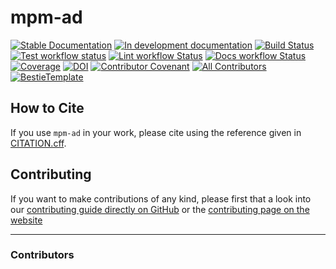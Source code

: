# mpm-ad

[![Stable Documentation](https://img.shields.io/badge/docs-stable-blue.svg)](https://thealanjason.github.io/MPMad.jl/stable)
[![In development documentation](https://img.shields.io/badge/docs-dev-blue.svg)](https://thealanjason.github.io/MPMad.jl/dev)
[![Build Status](https://github.com/thealanjason/MPMad.jl/workflows/Test/badge.svg)](https://github.com/thealanjason/MPMad.jl/actions)
[![Test workflow status](https://github.com/thealanjason/MPMad.jl/actions/workflows/Test.yml/badge.svg?branch=main)](https://github.com/thealanjason/MPMad.jl/actions/workflows/Test.yml?query=branch%3Amain)
[![Lint workflow Status](https://github.com/thealanjason/MPMad.jl/actions/workflows/Lint.yml/badge.svg?branch=main)](https://github.com/thealanjason/MPMad.jl/actions/workflows/Lint.yml?query=branch%3Amain)
[![Docs workflow Status](https://github.com/thealanjason/MPMad.jl/actions/workflows/Docs.yml/badge.svg?branch=main)](https://github.com/thealanjason/MPMad.jl/actions/workflows/Docs.yml?query=branch%3Amain)
[![Coverage](https://codecov.io/gh/thealanjason/MPMad.jl/branch/main/graph/badge.svg)](https://codecov.io/gh/thealanjason/MPMad.jl)
[![DOI](https://zenodo.org/badge/DOI/FIXME)](https://doi.org/FIXME)
[![Contributor Covenant](https://img.shields.io/badge/Contributor%20Covenant-2.1-4baaaa.svg)](CODE_OF_CONDUCT.md)
[![All Contributors](https://img.shields.io/github/all-contributors/thealanjason/MPMad.jl?labelColor=5e1ec7&color=c0ffee&style=flat-square)](#contributors)
[![BestieTemplate](https://img.shields.io/endpoint?url=https://raw.githubusercontent.com/JuliaBesties/BestieTemplate.jl/main/docs/src/assets/badge.json)](https://github.com/JuliaBesties/BestieTemplate.jl)

## How to Cite

If you use `mpm-ad` in your work, please cite using the reference given in [CITATION.cff](https://github.com/thealanjason/MPMad.jl/blob/main/CITATION.cff).

## Contributing

If you want to make contributions of any kind, please first that a look into our [contributing guide directly on GitHub](docs/src/90-contributing.md) or the [contributing page on the website](https://thealanjason.github.io/MPMad.jl/dev/90-contributing/)

---

### Contributors

<!-- ALL-CONTRIBUTORS-LIST:START - Do not remove or modify this section -->
<!-- prettier-ignore-start -->
<!-- markdownlint-disable -->

<!-- markdownlint-restore -->
<!-- prettier-ignore-end -->

<!-- ALL-CONTRIBUTORS-LIST:END -->
